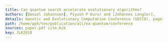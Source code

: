 ```yaml
---
title: Can quantum search accelerate evolutionary algorithms?
authors: [Daniel Johannsen], Piyush P Kurur and [Johannes Lengler],
details: Genetic and Evolutionary Computation Conference (GECCO), pages 1433-1440.
path: /home/ppk/tex/publication/all/ea-quantum/conference
sources: paper.pdf cite.bib
key: JLK2010
---
```

